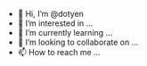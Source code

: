 - 👋 Hi, I’m @dotyen
- 👀 I’m interested in ...
- 🌱 I’m currently learning ...
- 💞️ I’m looking to collaborate on ...
- 📫 How to reach me ...

<!---
dotyen/dotyen is a ✨ special ✨ repository because its `README.md` (this file) appears on your GitHub profile.
You can click the Preview link to take a look at your changes.
--->
